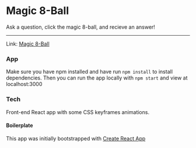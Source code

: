 # Magic 8-Ball 

Ask a question, click the magic 8-ball, and recieve an answer!  

---

Link: [Magic 8-Ball](https://druserkes.github.io/magic-8-ball/)

### App

Make sure you have npm installed and have run ``` npm install ``` to install dependencies. Then you can run the app locally with ``` npm start ``` and view at localhost:3000

### Tech 

Front-end React app with some CSS keyframes animations. 

#### Boilerplate 
This app was initially bootstrapped with [Create React App](https://github.com/facebook/create-react-app)
